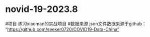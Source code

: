 # novid-19-2023.8
#项目
练习xiaoman的实战项目
#数据来源
json文件数据来源于github： “https://github.com/seeker0720/COVID19-Data-China”
